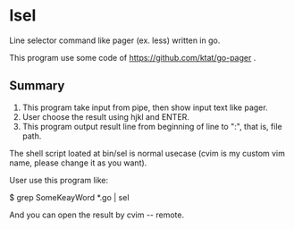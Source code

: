 # lsel
Line selector command like pager (ex. less) written in go.

This program use some code of https://github.com/ktat/go-pager .

## Summary

1. This program take input from pipe, then show input text like pager.
2. User choose the result using hjkl and ENTER.
3. This program output result line from beginning of line to ":", that is, file path.

The shell script loated at bin/sel is normal usecase (cvim is my custom vim name, please change it as you want).

User use this program like:

$ grep SomeKeayWord *.go | sel

And you can open the result by cvim -- remote.
